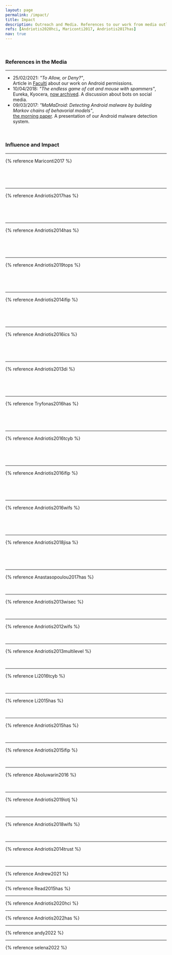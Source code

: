 ```yaml
---
layout: page
permalink: /impact/
title: Impact
description: Outreach and Media. References to our work from media outlets.
refs: [Andriotis2020hci, Mariconti2017, Andriotis2017has]
nav: true
---
```


<br>
<h3>References in the Media</h3>

---


* 25/02/2021: *"To Allow, or Deny?"*, <br>Article in [Faculti](https://faculti.net/to-allow-or-deny/) about our work on Android permissions.
* 10/04/2018: *"The endless game of cat and mouse with spammers"*, <br>Eureka, Kyocera, [now archived](https://go.uwe.ac.uk/eureka). A discussion about bots on social media.
* 09/03/2017: *"MaMaDroid: Detecting Android malware by building Markov chains of behavorial models"*, <br>[the morning paper](https://go.uwe.ac.uk/mama). A presentation of our Android malware detection system.


<br>
<h3>Influence and Impact</h3>

---

{% reference Mariconti2017 %}

<span class="__dimensions_badge_embed__" data-doi="10.14722/ndss.2017.23353" data-hide-zero-citations="true" data-legend="always" data-style="small_circle"></span>
<br>
<div data-badge-details="right" data-badge-type="donut" data-arxiv-id="1612.04433" data-link-target="_blank" data-condensed="true" data-hide-no-mentions="true" class="altmetric-embed"></div>
<br>
<a href="https://plu.mx/plum/a/?doi=10.14722/ndss.2017.23353" class="plumx-details" data-site="plum" data-hide-when-empty="true"></a>

---

{% reference Andriotis2017has %}

<span class="__dimensions_badge_embed__" data-doi="10.1007/978-3-319-58460-7_42" data-hide-zero-citations="true" data-legend="always" data-style="small_circle"></span>
<br>
<div data-badge-details="right" data-badge-type="donut" data-doi="10.1007/978-3-319-58460-7_42" data-link-target="_blank" data-condensed="true" data-hide-no-mentions="true" class="altmetric-embed">
</div>
<br>
<a href="https://plu.mx/plum/a/?doi=10.1007/978-3-319-58460-7_42" class="plumx-details" data-site="plum" data-hide-when-empty="true"></a>

---

{% reference Andriotis2014has %}

<span class="__dimensions_badge_embed__" data-doi="10.1007/978-3-319-07620-1_11" data-hide-zero-citations="true" data-legend="always" data-style="small_circle"></span>
<br>
<div data-badge-details="right" data-badge-type="donut" data-doi="10.1007/978-3-319-07620-1_11" data-link-target="_blank" data-condensed="true" data-hide-no-mentions="true" class="altmetric-embed">
</div>
<br>
<a href="https://plu.mx/plum/a/?doi=10.1007/978-3-319-07620-1_11" class="plumx-details" data-site="plum" data-hide-when-empty="true"></a>

---

{% reference Andriotis2019tops %}

<span class="__dimensions_badge_embed__" data-doi="10.1145/3313391" data-hide-zero-citations="true" data-legend="always" data-style="small_circle"></span>
<br>
<div data-badge-details="right" data-badge-type="donut" data-doi="10.1145/3313391" data-link-target="_blank" data-condensed="true" data-hide-no-mentions="true" class="altmetric-embed"></div>
<br>
<a href="https://plu.mx/plum/a/?doi=10.1145/3313391" class="plumx-details" data-site="plum" data-hide-when-empty="true"></a>

---

{% reference Andriotis2014ifip %}

<span class="__dimensions_badge_embed__" data-doi="10.1007/978-3-662-44952-3_17" data-hide-zero-citations="true" data-legend="always" data-style="small_circle"></span>
<br>
<div data-badge-details="right" data-badge-type="donut" data-doi="10.1007/978-3-662-44952-3_17" data-link-target="_blank" data-condensed="true" data-hide-no-mentions="true" class="altmetric-embed">
</div>
<br>
<a href="https://plu.mx/plum/a/?doi=10.1007/978-3-662-44952-3_17" class="plumx-details" data-site="plum" data-hide-when-empty="true"></a>

---

{% reference Andriotis2016ics %}

<span class="__dimensions_badge_embed__" data-doi="10.1108/ICS-01-2015-0001" data-hide-zero-citations="true" data-legend="always" data-style="small_circle"></span>
<br>
<div data-badge-details="right" data-badge-type="donut" data-doi="10.1108/ICS-01-2015-0001" data-link-target="_blank" data-condensed="true" data-hide-no-mentions="true" class="altmetric-embed"></div>
<br>
<a href="https://plu.mx/plum/a/?doi=10.1108/ICS-01-2015-0001" class="plumx-details" data-site="plum" data-hide-when-empty="true"></a>

---

{% reference Andriotis2013di %}

<span class="__dimensions_badge_embed__" data-doi="10.1016/j.diin.2013.01.005" data-hide-zero-citations="true" data-legend="always" data-style="small_circle"></span>
<br>
<div data-badge-details="right" data-badge-type="donut" data-doi="10.1016/j.diin.2013.01.005" data-link-target="_blank" data-condensed="true" data-hide-no-mentions="true" class="altmetric-embed">
</div>
<br>
<a href="https://plu.mx/plum/a/?doi=10.1007/978-3-319-58460-7_42" class="plumx-details" data-site="plum" data-hide-when-empty="true"></a>

---

{% reference Tryfonas2016has %}

<span class="__dimensions_badge_embed__" data-doi="10.1007/978-3-319-39381-0_16" data-hide-zero-citations="true" data-legend="always" data-style="small_circle"></span>
<br>
<div data-badge-details="right" data-badge-type="donut" data-doi="10.1007/978-3-319-39381-0_16" data-link-target="_blank" data-condensed="true" data-hide-no-mentions="true" class="altmetric-embed">
</div>
<br>
<a href="https://plu.mx/plum/a/?doi=10.1007/978-3-319-39381-0_16" class="plumx-details" data-site="plum" data-hide-when-empty="true"></a>

---

{% reference Andriotis2016tcyb %}

<span class="__dimensions_badge_embed__" data-doi="10.1109/TCYB.2015.2454733" data-hide-zero-citations="true" data-legend="always" data-style="small_circle"></span>
<br>
<div data-badge-details="right" data-badge-type="donut" data-doi="10.1109/TCYB.2015.2454733" data-link-target="_blank" data-condensed="true" data-hide-no-mentions="true" class="altmetric-embed">
</div>
<br>
<a href="https://plu.mx/plum/a/?doi=10.1109/TCYB.2015.2454733" class="plumx-details" data-site="plum" data-hide-when-empty="true"></a>

---

{% reference Andriotis2016ifip %}

<span class="__dimensions_badge_embed__" data-doi="10.1007/978-3-319-46279-0_5" data-hide-zero-citations="true" data-legend="always" data-style="small_circle"></span>
<br>
<div data-badge-details="right" data-badge-type="donut" data-doi="10.1007/978-3-319-46279-0_5" data-link-target="_blank" data-condensed="true" data-hide-no-mentions="true" class="altmetric-embed">
</div>
<br>
<a href="https://plu.mx/plum/a/?doi=10.1007/978-3-319-46279-0_5" class="plumx-details" data-site="plum" data-hide-when-empty="true"></a>

---

{% reference Andriotis2016wifs %}

<span class="__dimensions_badge_embed__" data-doi="10.1109/WIFS.2016.7823922" data-hide-zero-citations="true" data-legend="always" data-style="small_circle"></span>
<br>
<div data-badge-details="right" data-badge-type="donut" data-doi="10.1109/WIFS.2016.7823922" data-link-target="_blank" data-condensed="true" data-hide-no-mentions="true" class="altmetric-embed">
</div>
<br>
<a href="https://plu.mx/plum/a/?doi=10.1109/WIFS.2016.7823922" class="plumx-details" data-site="plum" data-hide-when-empty="true"></a>

---

{% reference Andriotis2018jisa %}

<span class="__dimensions_badge_embed__" data-doi="10.1016/j.jisa.2018.02.004" data-hide-zero-citations="true" data-legend="always" data-style="small_circle"></span>
<br>
<div data-badge-details="right" data-badge-type="donut" data-doi="10.1016/j.jisa.2018.02.004" data-link-target="_blank" data-condensed="true" data-hide-no-mentions="true" class="altmetric-embed">
</div>
<br>
<a href="https://plu.mx/plum/a/?doi=10.1016/j.jisa.2018.02.004" class="plumx-details" data-site="plum" data-hide-when-empty="true"></a>

---

{% reference Anastasopoulou2017has %}

<span class="__dimensions_badge_embed__" data-doi="10.1007/978-3-319-58460-7_41" data-hide-zero-citations="true" data-legend="always" data-style="small_circle"></span>
<br>
<div data-badge-details="right" data-badge-type="donut" data-doi="10.1007/978-3-319-58460-7_41" data-link-target="_blank" data-condensed="true" data-hide-no-mentions="true" class="altmetric-embed">
</div>
<a href="https://plu.mx/plum/a/?doi=10.1007/978-3-319-58460-7_41" class="plumx-details" data-site="plum" data-hide-when-empty="true"></a>

---

{% reference Andriotis2013wisec %}

<span class="__dimensions_badge_embed__" data-doi="10.1145/2462096.2462098" data-hide-zero-citations="true" data-legend="always" data-style="small_circle"></span>
<br>
<div data-badge-details="right" data-badge-type="donut" data-doi="10.1145/2462096.2462098" data-link-target="_blank" data-condensed="true" data-hide-no-mentions="true" class="altmetric-embed"></div>
<a href="https://plu.mx/plum/a/?doi=10.1145/2462096.2462098" class="plumx-details" data-site="plum" data-hide-when-empty="true"></a>

---

{% reference Andriotis2012wifs %}

<span class="__dimensions_badge_embed__" data-doi="10.1109/WIFS.2012.6412634" data-hide-zero-citations="true" data-legend="always" data-style="small_circle"></span>
<br>
<div data-badge-details="right" data-badge-type="donut" data-doi="10.1109/WIFS.2012.6412634" data-link-target="_blank" data-condensed="true" data-hide-no-mentions="true" class="altmetric-embed"></div>
<a href="https://plu.mx/plum/a/?doi=10.1109/WIFS.2012.6412634" class="plumx-details" data-site="plum" data-hide-when-empty="true"></a>

---

{% reference Andriotis2013multilevel %}

<span class="__dimensions_badge_embed__" data-doi="10.4018/ijdcf.2013100103" data-hide-zero-citations="true" data-legend="always" data-style="small_circle"></span>
<br>
<div data-badge-details="right" data-badge-type="donut" data-doi="10.4018/ijdcf.2013100103" data-link-target="_blank" data-condensed="true" data-hide-no-mentions="true" class="altmetric-embed"></div>
<a href="https://plu.mx/plum/a/?doi=10.4018/ijdcf.2013100103" class="plumx-details" data-site="plum" data-hide-when-empty="true"></a>

---

{% reference Li2016tcyb %}

<span class="__dimensions_badge_embed__" data-doi="10.1109/TCYB.2016.2537649" data-hide-zero-citations="true" data-legend="always" data-style="small_circle"></span>
<br>
<div data-badge-details="right" data-badge-type="donut" data-doi="10.1109/TCYB.2016.2537649" data-link-target="_blank" data-condensed="true" data-hide-no-mentions="true" class="altmetric-embed"></div>
<a href="https://plu.mx/plum/a/?doi=10.1109/TCYB.2016.2537649" class="plumx-details" data-site="plum" data-hide-when-empty="true"></a>

---

{% reference Li2015has %}

<span class="__dimensions_badge_embed__" data-doi="10.1007/978-3-319-20376-8_34" data-hide-zero-citations="true" data-legend="always" data-style="small_circle"></span>
<br>
<div data-badge-details="right" data-badge-type="donut" data-doi="10.1007/978-3-319-20376-8_34" data-link-target="_blank" data-condensed="true" data-hide-no-mentions="true" class="altmetric-embed">
</div>
<a href="https://plu.mx/plum/a/?doi=10.1007/978-3-319-20376-8_34" class="plumx-details" data-site="plum" data-hide-when-empty="true"></a>

---

{% reference Andriotis2015has %}

<span class="__dimensions_badge_embed__" data-doi="10.1007/978-3-319-20376-8_42" data-hide-zero-citations="true" data-legend="always" data-style="small_circle"></span>
<br>
<div data-badge-details="right" data-badge-type="donut" data-doi="10.1007/978-3-319-20376-8_42" data-link-target="_blank" data-condensed="true" data-hide-no-mentions="true" class="altmetric-embed">
</div>
<a href="https://plu.mx/plum/a/?doi=10.1007/978-3-319-20376-8_42" class="plumx-details" data-site="plum" data-hide-when-empty="true"></a>

---

{% reference Andriotis2015ifip %}

<span class="__dimensions_badge_embed__" data-doi="10.1007/978-3-319-24123-4_15" data-hide-zero-citations="true" data-legend="always" data-style="small_circle"></span>
<br>
<div data-badge-details="right" data-badge-type="donut" data-doi="10.1007/978-3-319-24123-4_15" data-link-target="_blank" data-condensed="true" data-hide-no-mentions="true" class="altmetric-embed">
</div>
<a href="https://plu.mx/plum/a/?doi=10.1007/978-3-319-24123-4_15" class="plumx-details" data-site="plum" data-hide-when-empty="true"></a>

---

{% reference Aboluwarin2016 %}

<span class="__dimensions_badge_embed__" data-doi="10.1007/978-3-319-46279-0_4" data-hide-zero-citations="true" data-legend="always" data-style="small_circle"></span>
<br>
<div data-badge-details="right" data-badge-type="donut" data-doi="10.1007/978-3-319-46279-0_4" data-link-target="_blank" data-condensed="true" data-hide-no-mentions="true" class="altmetric-embed">
</div>
<a href="https://plu.mx/plum/a/?doi=10.1007/978-3-319-46279-0_4" class="plumx-details" data-site="plum" data-hide-when-empty="true"></a>

---

{% reference Andriotis2019iotj %}

<span class="__dimensions_badge_embed__" data-doi="10.1109/JIOT.2019.2906157" data-hide-zero-citations="true" data-legend="always" data-style="small_circle"></span>
<br>
<div data-badge-details="right" data-badge-type="donut" data-doi="10.1109/JIOT.2019.2906157" data-link-target="_blank" data-condensed="true" data-hide-no-mentions="true" class="altmetric-embed">
</div>
<a href="https://plu.mx/plum/a/?doi=10.1109/JIOT.2019.2906157" class="plumx-details" data-site="plum" data-hide-when-empty="true"></a>

---

{% reference Andriotis2018wifs %}

<span class="__dimensions_badge_embed__" data-doi="10.1109/WIFS.2018.8630760" data-hide-zero-citations="true" data-legend="always" data-style="small_circle"></span>
<br>
<div data-badge-details="right" data-badge-type="donut" data-doi="10.1109/WIFS.2018.8630760" data-link-target="_blank" data-condensed="true" data-hide-no-mentions="true" class="altmetric-embed">
</div>
<a href="https://plu.mx/plum/a/?doi=10.1109/WIFS.2018.8630760" class="plumx-details" data-site="plum" data-hide-when-empty="true"></a>

---

{% reference Andriotis2014trust %}

<span class="__dimensions_badge_embed__" data-doi="10.1007/978-3-319-08593-7_17" data-hide-zero-citations="true" data-legend="always" data-style="small_circle"></span>
<br>
<div data-badge-details="right" data-badge-type="donut" data-doi="10.1007/978-3-319-08593-7_17" data-link-target="_blank" data-condensed="true" data-hide-no-mentions="true" class="altmetric-embed">
</div>
<a href="https://plu.mx/plum/a/?doi=10.1007/978-3-319-08593-7_17" class="plumx-details" data-site="plum" data-hide-when-empty="true"></a>

---

{% reference Andrew2021 %}

<span class="__dimensions_badge_embed__" data-doi="10.1109/CyberSA52016.2021.9478199" data-hide-zero-citations="true" data-legend="always" data-style="small_circle"></span>
<div data-badge-details="right" data-badge-type="donut" data-doi="10.1109/CyberSA52016.2021.9478199" data-link-target="_blank" data-condensed="true" data-hide-no-mentions="true" class="altmetric-embed"></div>
<a href="https://plu.mx/plum/a/?doi=10.1109/CyberSA52016.2021.9478199" class="plumx-details" data-site="plum" data-hide-when-empty="true"></a>

---

{% reference Read2015has %}

<span class="__dimensions_badge_embed__" data-doi="10.1007/978-3-319-20376-8_36" data-hide-zero-citations="true" data-legend="always" data-style="small_circle"></span>
<div data-badge-details="right" data-badge-type="donut" data-doi="10.1007/978-3-319-20376-8_36" data-link-target="_blank" data-condensed="true" data-hide-no-mentions="true" class="altmetric-embed">
</div>
<a href="https://plu.mx/plum/a/?doi=10.1007/978-3-319-20376-8_36" class="plumx-details" data-site="plum" data-hide-when-empty="true"></a>

---

{% reference Andriotis2020hci %}

<span class="__dimensions_badge_embed__" data-doi="10.1007/978-3-030-50309-3_20" data-hide-zero-citations="true" data-legend="always" data-style="small_circle"></span>
<div data-badge-details="right" data-badge-type="donut" data-doi="10.1007/978-3-030-50309-3_20" data-link-target="_blank" data-condensed="true" data-hide-no-mentions="true" class="altmetric-embed">
</div>
<a href="https://plu.mx/plum/a/?doi=10.1007/978-3-030-50309-3_20" class="plumx-details" data-site="plum" data-hide-when-empty="true"></a>

---

{% reference Andriotis2022has %}

<span class="__dimensions_badge_embed__" data-doi="10.1007/978-3-031-05563-8_14" data-hide-zero-citations="true" data-legend="always" data-style="small_circle"></span>
<div data-badge-details="right" data-badge-type="donut" data-doi="10.1007/978-3-031-05563-8_14" data-link-target="_blank" data-condensed="true" data-hide-no-mentions="true" class="altmetric-embed">
</div>
<a href="https://plu.mx/plum/a/?doi=10.1007/978-3-031-05563-8_14" class="plumx-details" data-site="plum" data-hide-when-empty="true"></a>

---

{% reference andy2022 %}

<span class="__dimensions_badge_embed__" data-doi="10.3390/jcp2010010" data-hide-zero-citations="true" data-legend="always" data-style="small_circle"></span>
<div data-badge-details="right" data-badge-type="donut" data-doi="10.3390/jcp2010010" data-link-target="_blank" data-condensed="true" data-hide-no-mentions="true" class="altmetric-embed">
</div>
<a href="https://plu.mx/plum/a/?doi=10.3390/jcp2010010" class="plumx-details" data-site="plum" data-hide-when-empty="true"></a>

---

{% reference selena2022 %}

<span class="__dimensions_badge_embed__" data-doi="10.1080/17439884.2022.2095568" data-hide-zero-citations="true" data-legend="always" data-style="small_circle"></span>
<div data-badge-details="right" data-badge-type="donut" data-doi="10.1080/17439884.2022.2095568" data-link-target="_blank" data-condensed="true" data-hide-no-mentions="true" class="altmetric-embed">
</div>
<a href="https://plu.mx/plum/a/?doi=10.1080/17439884.2022.2095568" class="plumx-details" data-site="plum" data-hide-when-empty="true"></a>
